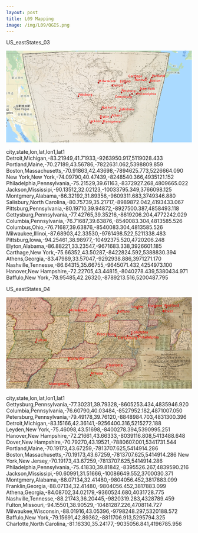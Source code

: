 ```yaml
---
layout: post
title: L09 Mapping
image: /img/L09/QGIS.png
---
```


US_eastStates_03

![03](/img/L09/09a.png)

city,state,lon,lat,lon1,lat1
Detroit,Michigan,-83.21949,41.71933,-9263950.917,5119028.433
Portland,Maine,-70.27189,43.56786,-7822631.062,5398809.859
Boston,Massachusetts,-70.91863,42.43698,-7894625.773,5226664.090
New York,New York,-74.09790,40.47439,-8248540.366,4935121.152
Philadelphia,Pennsylvania,-75.21529,39.61163,-8372927.268,4809665.022
Jackson,Mississipi,-90.13512,32.02123,-10033795.349,3766098.125
Montgmery,Alabama,-86.32192,31.89356,-9609311.683,3749346.880
Salisbury,North Carolina,-80.75739,35.21717,-8989872.042,4193433.067
Pittsburg,Pennsylvania,-80.19710,39.94872,-8927500.387,4858493.118
Gettysburg,Pennsylvania,-77.42765,39.35216,-8619206.204,4772242.029
Columbia,Pennsylvania,-76.71687,39.63876,-8540083.304,4813585.526
Columbus,Ohio,-76.71687,39.63876,-8540083.304,4813585.526
Milwaukee,Illinoi,-87.68903,42.33530,-9761498.522,5211338.483
Pittsburg,Iowa,-94.25461,38.98977,-10492375.520,4720206.248
Elyton,Alabama,-86.88221,33.23547,-9671683.338,3926601.185
Carthage,New York,-75.66352,43.50287,-8422824.592,5388830.394
Athens,Georgia,-83.47989,33.57047,-9292938.886,3971271.170
Nashville,Tennesse,-86.64315,35.66755,-9645071.432,4254973.100
Hanover,New Hampshire,-72.22705,43.44815,-8040278.439,5380434.971
Baffulo,New York,-78.95485,42.26320,-8789213.516,5200487.795

US_eastStates_04

![04](/img/L09/09b.png)

city,state,lon,lat,lon1,lat1
Gettysburg,Pennsylvania,-77.30231,39.79328,-8605253.434,4835946.920
Columbia,Pennsylvania,-76.60790,40.03484,-8527952.182,4871007.050
Petersburg,Pennsylvania,-79.49178,39.76120,-8848984.703,4831300.396
Detroit,Michigan,-83.15166,42.36141,-9256400.316,5215272.188
Leyden,New York,-75.46098,43.51698,-8400278.394,5390995.251
Hanover,New Hampshire,-72.21661,43.66333,-8039116.808,5413488.648
Dover,New Hampshire,-70.79270,43.19521,-7880607.001,5341731.544
Portland,Maine,-70.19173,43.67259,-7813707.625,5414914.286
Boston,Massachusetts,-70.19173,43.67259,-7813707.625,5414914.286
New York,New Jersey,-70.19173,43.67259,-7813707.625,5414914.286
Philadelphia,Pennsylvania,-75.41830,39.81842,-8395526.267,4839590.216
Jackson,Mississipi,-90.60991,31.51666,-10086649.552,3700030.371
Montgmery,Alabama,-88.07134,32.41480,-9804056.452,3817883.099
Franklin,Georgia,-88.07134,32.41480,-9804056.452,3817883.099
Athena,Georgia,-84.08702,34.02179,-9360524.680,4031728.775
Nashville,Tennesse,-88.21743,36.20445,-9820319.283,4328789.459
Fulton,Missouri,-94.15501,38.90529,-10481287.226,4708114.727
Milwaukee,Wisconsin,-88.01916,43.05396,-9798248.297,5320188.572
Baffulo,New York,-79.15691,42.89362,-8811706.913,5295794.325
Charlotte,North Carolina,-81.16330,35.24177,-9035056.841,4196785.956